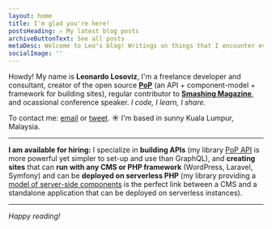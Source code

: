 ```yaml
---
layout: home
title: I'm glad you're here!
postsHeading: ✍️ My latest blog posts
archiveButtonText: See all posts
metaDesc: Welcome to Leo's blog! Writings on things that I encounter every day, from attending events, working on random projects, reading books, or anything noteworthy
socialImage: ''
---
```

Howdy! My name is **Leonardo Losoviz**, I'm a freelance developer and consultant, creator of the open source **[PoP](https://github.com/leoloso/PoP)** (an API + component-model + framework for building sites), regular contributor to **[Smashing Magazine](https://www.smashingmagazine.com/author/leonardolosoviz/)**, and ocassional conference speaker. _I code, I learn, I share._

To contact me: [email](mailto:leo@getpop.org) or [tweet](https://twitter.com/losoviz). ☀️ I'm based in sunny Kuala Lumpur, Malaysia.

---

**I am available for hiring:** I specialize in **building APIs** (my library [PoP API](https://github.com/getpop/api) is more powerful yet simpler to set-up and use than GraphQL), and **creating sites** that can **run with any CMS or PHP framework** (WordPress, Laravel, Symfony) and can be **deployed on serverless PHP** (my library providing a [model of server-side components](https://github.com/getpop/component-model) is the perfect link between a CMS and a standalone application that can be deployed on serverless instances).

---

_Happy reading!_
